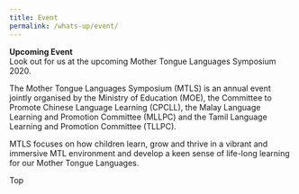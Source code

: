 ```yaml
---
title: Event
permalink: /whats-up/event/
---
```

<div>
   <div><p><strong>Upcoming Event<br/></strong>
     Look out for us at the upcoming Mother Tongue Languages Symposium 2020.</p></div>
 <div><p>The Mother Tongue Languages Symposium (MTLS) is an annual event jointly organised by the Ministry of Education (MOE), the Committee to Promote Chinese Language Learning (CPCLL), the Malay Language Learning and Promotion Committee (MLLPC) and the Tamil Language Learning and Promotion Committee (TLLPC).
</p></div>
  <div><p>MTLS focuses on how children learn, grow and thrive in a vibrant and immersive MTL environment and develop a keen sense of life-long learning for our Mother Tongue Languages.</p></div>
   </div>
<div class="btntop"><a href="#top" style="text-decoration:none;">Top</a></div>

